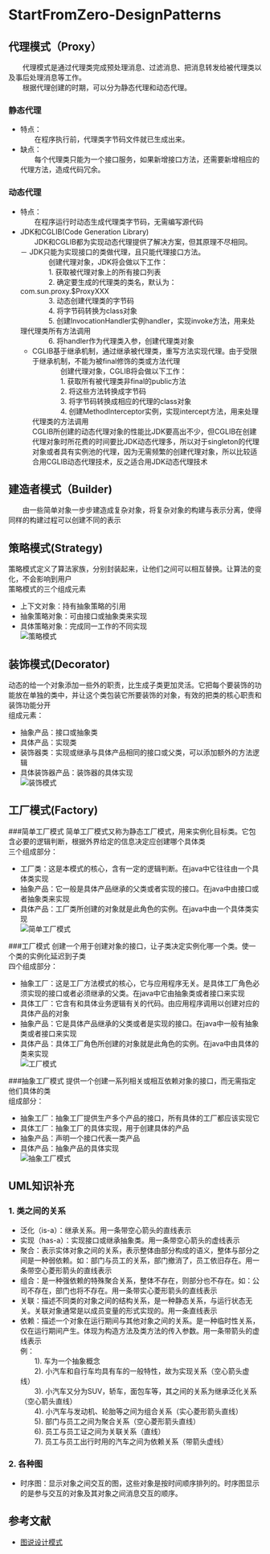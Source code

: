 # StartFromZero-DesignPatterns
## 代理模式（Proxy）
　　代理模式是通过代理类完成预处理消息、过滤消息、把消息转发给被代理类以及事后处理消息等工作。  
　　根据代理创建的时期，可以分为静态代理和动态代理。
### 静态代理
- 特点：  
　　在程序执行前，代理类字节码文件就已生成出来。
- 缺点：  
　　每个代理类只能为一个接口服务，如果新增接口方法，还需要新增相应的代理方法，造成代码冗余。

### 动态代理
- 特点：  
　　在程序运行时动态生成代理类字节码，无需编写源代码
- JDK和CGLIB(Code Generation Library)  
　　JDK和CGLIB都为实现动态代理提供了解决方案，但其原理不尽相同。  
	－ JDK只能为实现接口的类做代理，且只能代理接口方法。  
	　　　　创建代理对象，JDK将会做以下工作：  
		　　　　1. 获取被代理对象上的所有接口列表  
		　　　　2. 确定要生成的代理类的类名，默认为：com.sun.proxy.$ProxyXXX  
		　　　　3. 动态创建代理类的字节码  
		　　　　4. 将字节码转换为class对象  
		　　　　5. 创建InvocationHandler实例handler，实现invoke方法，用来处理代理类所有方法调用  
		　　　　6. 将handler作为代理类入参，创建代理类对象  
	- CGLIB基于继承机制，通过继承被代理类，重写方法实现代理。由于受限于继承机制，不能为被final修饰的类或方法代理  
	　　　　创建代理对象，CGLIB将会做以下工作：  
		　　　　1. 获取所有被代理类非final的public方法  
		　　　　2. 将这些方法转换成字节码  
		　　　　3. 将字节码转换成相应的代理的class对象  
		　　　　4. 创建MethodInterceptor实例，实现intercept方法，用来处理代理类的方法调用  
	CGLIB所创建的动态代理对象的性能比JDK要高出不少，但CGLIB在创建代理对象时所花费的时间要比JDK动态代理多，所以对于singleton的代理对象或者具有实例池的代理，因为无需频繁的创建代理对象，所以比较适合用CGLIB动态代理技术，反之适合用JDK动态代理技术

## 建造者模式（Builder)  
　　由一些简单对象一步步建造成复杂对象，将复杂对象的构建与表示分离，使得同样的构建过程可以创建不同的表示  

## 策略模式(Strategy)
策略模式定义了算法家族，分别封装起来，让他们之间可以相互替换。让算法的变化，不会影响到用户  
策略模式的三个组成元素  
- 上下文对象：持有抽象策略的引用
- 抽象策略对象：可由接口或抽象类来实现
- 具体策略对象：完成同一工作的不同实现  
![策略模式](resources/images/strategy.png "策略模式")  

## 装饰模式(Decorator)
动态的给一个对象添加一些外的职责，比生成子类更加灵活。它把每个要装饰的功能放在单独的类中，并让这个类包装它所要装饰的对象，有效的把类的核心职责和装饰功能分开  
组成元素：  
- 抽象产品：接口或抽象类
- 具体产品：实现类
- 装饰器类：实现或继承与具体产品相同的接口或父类，可以添加额外的方法逻辑
- 具体装饰器产品：装饰器的具体实现  
![装饰模式](resources/images/decorate.png "装饰模式")  

## 工厂模式(Factory)
###简单工厂模式
简单工厂模式又称为静态工厂模式，用来实例化目标类。它包含必要的逻辑判断，根据外界给定的信息决定应创建哪个具体类  
三个组成部分：  
- 工厂类：这是本模式的核心，含有一定的逻辑判断。在java中它往往由一个具体类实现  
- 抽象产品：它一般是具体产品继承的父类或者实现的接口。在java中由接口或者抽象类来实现  
- 具体产品：工厂类所创建的对象就是此角色的实例。在java中由一个具体类实现  
![简单工厂模式](resources/images/simplefactory.png "简单工厂模式")  

###工厂模式
创建一个用于创建对象的接口，让子类决定实例化哪一个类。使一个类的实例化延迟到子类  
四个组成部分：  
- 抽象工厂：这是工厂方法模式的核心，它与应用程序无关。是具体工厂角色必须实现的接口或者必须继承的父类。在java中它由抽象类或者接口来实现
- 具体工厂：它含有和具体业务逻辑有关的代码。由应用程序调用以创建对应的具体产品的对象
- 抽象产品：它是具体产品继承的父类或者是实现的接口。在java中一般有抽象类或者接口来实现
- 具体产品：具体工厂角色所创建的对象就是此角色的实例。在java中由具体的类来实现  
![工厂模式](resources/images/factory.png "工厂模式")  

###抽象工厂模式
提供一个创建一系列相关或相互依赖对象的接口，而无需指定他们具体的类  
组成部分：  
- 抽象工厂：抽象工厂提供生产多个产品的接口，所有具体的工厂都应该实现它
- 具体工厂：抽象工厂的具体实现，用于创建具体的产品
- 抽象产品：声明一个接口代表一类产品
- 具体产品：抽象产品的具体实现  
![抽象工厂模式](resources/images/abstractfactory.png "抽象工厂模式")  

## UML知识补充
### 1. 类之间的关系
- 泛化（is-a）：继承关系。用一条带空心箭头的直线表示
- 实现（has-a）：实现接口或继承抽象类。用一条带空心箭头的虚线表示
- 聚合：表示实体对象之间的关系，表示整体由部分构成的语义，整体与部分之间是一种弱依赖。如：部门与员工的关系，部门撤消了，员工依旧存在。用一条带空心菱形箭头的直线表示
- 组合：是一种强依赖的特殊聚合关系，整体不存在，则部分也不存在。如：公司不存在，部门也将不存在。用一条带实心菱形箭头的直线表示
- 关联：描述不同类的对象之间的结构关系，是一种静态关系，与运行状态无关。关联对象通常是以成员变量的形式实现的。用一条直线表示
- 依赖：描述一个对象在运行期间与其他对象之间的关系。是一种临时性关系，仅在运行期间产生。体现为构造方法及类方法的传入参数。用一条带箭头的虚线表示  
例：  
	　　1). 车为一个抽象概念  
	　　2). 小汽车和自行车均具有车的一般特性，故为实现关系（空心箭头虚线）  
	　　3). 小汽车又分为SUV，轿车，面包车等，其之间的关系为继承泛化关系（空心箭头直线）  
	　　4). 小汽车与发动机、轮胎等之间为组合关系（实心菱形箭头直线）  
	　　5). 部门与员工之间为聚合关系（空心菱形箭头直线）  
	　　6). 员工与员工证之间为关联关系（直线）  
	　　7). 员工与员工出行时用的汽车之间为依赖关系（带箭头虚线）

### 2. 各种图 ###
- 时序图：显示对象之间交互的图，这些对象是按时间顺序排列的。时序图显示的是参与交互的对象及其对象之间消息交互的顺序。


##  参考文献
- [图说设计模式](http://design-patterns.readthedocs.org/zh_CN/latest/index.html "图说设计模式") 